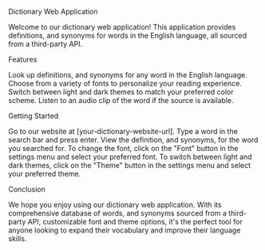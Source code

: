 Dictionary Web Application

Welcome to our dictionary web application! This application provides definitions, and synonyms for words in the English language, all sourced from a third-party API.

Features

Look up definitions, and synonyms for any word in the English language.
Choose from a variety of fonts to personalize your reading experience.
Switch between light and dark themes to match your preferred color scheme.
Listen to an audio clip of the word if the source is available.

Getting Started

Go to our website at [your-dictionary-website-url].
Type a word in the search bar and press enter.
View the definition, and synonyms, for the word you searched for.
To change the font, click on the "Font" button in the settings menu and select your preferred font.
To switch between light and dark themes, click on the "Theme" button in the settings menu and select your preferred theme.

Conclusion

We hope you enjoy using our dictionary web application. With its comprehensive database of words, and synonyms sourced from a third-party API, customizable font and theme options, it's the perfect tool for anyone looking to expand their vocabulary and improve their language skills.
